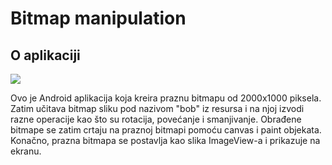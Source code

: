 # Bitmap manipulation

## O aplikaciji 

<img src="https://user-images.githubusercontent.com/29107405/216344789-8bf73dca-aca4-43c8-b656-a80701016263.png">

Ovo je Android aplikacija koja kreira praznu bitmapu od 2000x1000 piksela. Zatim učitava bitmap sliku pod nazivom "bob" iz resursa i na njoj izvodi razne operacije kao što su rotacija, povećanje i smanjivanje. Obrađene bitmape se zatim crtaju na praznoj bitmapi pomoću canvas i paint objekata. Konačno, prazna bitmapa se postavlja kao slika ImageView-a i prikazuje na ekranu.
